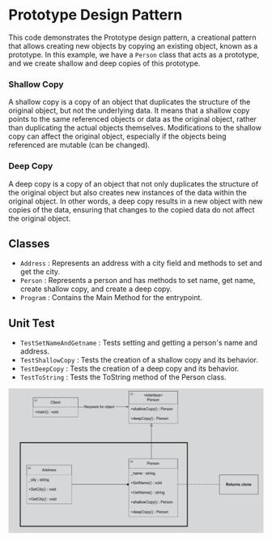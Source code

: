 # Prototype Design Pattern

This code demonstrates the Prototype design pattern, a creational pattern that allows creating new objects by copying an existing object, known as a prototype. In this example, we have a `Person` class that acts as a prototype, and we create shallow and deep copies of this prototype.

### Shallow Copy

A shallow copy is a copy of an object that duplicates the structure of the original object, but not the underlying data. It means that a shallow copy points to the same referenced objects or data as the original object, rather than duplicating the actual objects themselves. Modifications to the shallow copy can affect the original object, especially if the objects being referenced are mutable (can be changed).

### Deep Copy

A deep copy is a copy of an object that not only duplicates the structure of the original object but also creates new instances of the data within the original object. In other words, a deep copy results in a new object with new copies of the data, ensuring that changes to the copied data do not affect the original object.

## Classes

 - `Address` : Represents an address with a city field and methods to set and get the city.
 - `Person` : Represents a person and has methods to set name, get name, create shallow copy, and create a deep copy.
 - `Program` : Contains the Main Method for the entrypoint.

## Unit Test

 - `TestSetNameAndGetname` : Tests setting and getting a person's name and address.
 - `TestShallowCopy` : Tests the creation of a shallow copy and its behavior.
 - `TestDeepCopy` : Tests the creation of a deep copy and its behavior.
 - `TestToString` : Tests the ToString method of the Person class.
 
 ![Not Available](prototype_uml.jpg)
